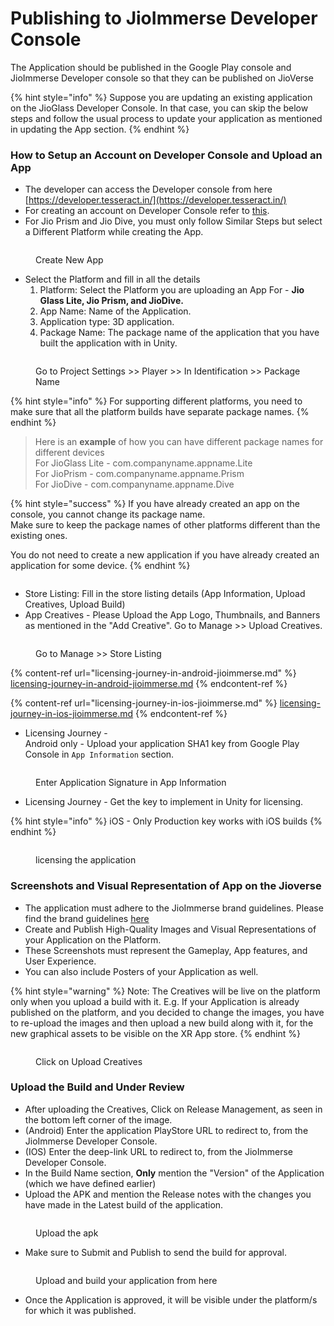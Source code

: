 # Publishing to JioImmerse Developer Console

The Application should be published in the Google Play console and JioImmerse Developer console so that they can be published on JioVerse

{% hint style="info" %}
Suppose you are updating an existing application on the JioGlass Developer Console. In that case, you can skip the below steps and follow the usual process to update your application as mentioned in updating the App section.&#x20;
{% endhint %}

### How to Setup an Account on Developer Console and Upload an App

* The developer can access the Developer console from here [https://developer.tesseract.in/](https://developer.tesseract.in/)
* For creating an account on Developer Console refer to [this](https://tesseractpvt-my.sharepoint.com/:b:/g/personal/developer_tesseract_in/EUK6YjFqtQBFict7fhQQFkIBMTog1T5J-Ze1C3czU6e9zA?e=3UZpZc).
* For Jio Prism and Jio Dive, you must only follow Similar Steps but select a Different Platform while creating the App.

<figure><img src="../.gitbook/assets/image (118).png" alt=""><figcaption><p>Create New App</p></figcaption></figure>

* Select the Platform and fill in all the details
  1. Platform: Select the Platform you are uploading an App For - **Jio Glass Lite, Jio Prism, and JioDive.**
  2. App Name: Name of the Application.&#x20;
  3. Application type: 3D application.
  4. Package Name: The package name of the application that you have built the application with in Unity.

<figure><img src="../.gitbook/assets/MicrosoftTeams-image (5).png" alt=""><figcaption><p>Go to Project Settings >> Player >> In Identification >> Package Name</p></figcaption></figure>

{% hint style="info" %}
For supporting different platforms, you need to make sure that all the platform builds have separate package names.
{% endhint %}

> Here is an **example** of how you can have different package names for different devices\
> For JioGlass Lite - com.companyname.appname.Lite \
> For JioPrism - com.companyname.appname.Prism\
> For JioDive - com.companyname.appname.Dive

{% hint style="success" %}
If you have already created an app on the console, you cannot change its package name. \
Make sure to keep the package names of other platforms different than the existing ones.

You do not need to create a new application if you have already created an application for some device.
{% endhint %}

<figure><img src="../.gitbook/assets/2023-01-16-20-59-57.png" alt=""><figcaption></figcaption></figure>

* Store Listing: Fill in the store listing details (App Information, Upload Creatives, Upload Build)
* App Creatives  - Please Upload the App Logo, Thumbnails, and Banners as mentioned in the "Add Creative". Go to Manage >> Upload Creatives. \
  &#x20;

<figure><img src="../.gitbook/assets/image (121).png" alt=""><figcaption><p>Go to Manage >> Store Listing</p></figcaption></figure>

{% content-ref url="licensing-journey-in-android-jioimmerse.md" %}
[licensing-journey-in-android-jioimmerse.md](licensing-journey-in-android-jioimmerse.md)
{% endcontent-ref %}

{% content-ref url="licensing-journey-in-ios-jioimmerse.md" %}
[licensing-journey-in-ios-jioimmerse.md](licensing-journey-in-ios-jioimmerse.md)
{% endcontent-ref %}

* Licensing Journey - \
  Android only - Upload your application SHA1 key from Google Play Console in `App Information` section.

<figure><img src="../.gitbook/assets/image (120).png" alt=""><figcaption><p>Enter Application Signature in App Information</p></figcaption></figure>

* Licensing Journey - Get the key to implement in Unity for licensing.

{% hint style="info" %}
iOS - Only Production key works with iOS builds
{% endhint %}

<figure><img src="../.gitbook/assets/image (53).png" alt=""><figcaption><p>licensing the application</p></figcaption></figure>

### Screenshots and Visual Representation of App on the Jioverse

* The application must adhere to the JioImmerse brand guidelines. Please find the brand guidelines [here](branding-guidelines.md)
* Create and Publish High-Quality Images and Visual Representations of your Application on the Platform.
* These Screenshots must represent the Gameplay, App features, and User Experience.&#x20;
* You can also include Posters of your Application as well.&#x20;

{% hint style="warning" %}
Note: The Creatives will be live on the platform only when you upload a build with it. E.g. If your Application is already published on the platform, and you decided to change the images, you have to re-upload the images and then upload a new build along with it, for the new graphical assets to be visible on the XR App store.
{% endhint %}

<figure><img src="../.gitbook/assets/brave_MwRfLdsGj1.png" alt=""><figcaption><p>Click on Upload Creatives</p></figcaption></figure>

### Upload the Build and Under Review&#x20;

* After uploading the Creatives, Click on Release Management, as seen in the bottom left corner of the image.
* (Android) Enter the application PlayStore URL to redirect to, from the JioImmerse Developer Console.
* (IOS) Enter the deep-link URL to redirect to, from the JioImmerse Developer Console.
* In the Build Name section, **Only** mention the "Version" of the Application (which we have defined earlier)
* Upload the APK and mention the Release notes with the changes you have made in the Latest build of the application. &#x20;

<figure><img src="../.gitbook/assets/image (123).png" alt=""><figcaption><p>Upload the apk</p></figcaption></figure>

* Make sure to Submit and Publish to send the build for approval.

<figure><img src="../.gitbook/assets/brave_P4WymQAEqJ.png" alt=""><figcaption><p>Upload and build your application from here</p></figcaption></figure>

* Once the Application is approved, it will be visible under the platform/s for which it was published.
